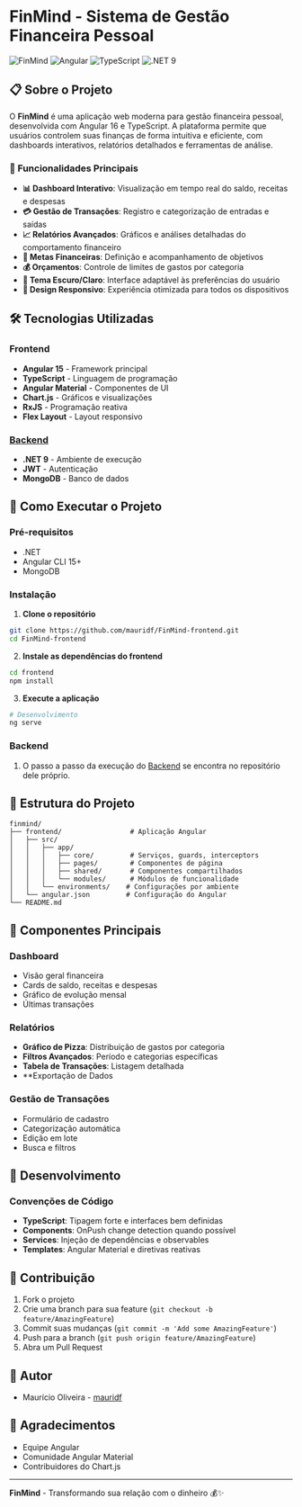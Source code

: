 # FinMind - Sistema de Gestão Financeira Pessoal

![FinMind](https://img.shields.io/badge/FinMind-Personal%20Finance%20Manager-blue)
![Angular](https://img.shields.io/badge/Angular-15-DD0031?logo=angular)
![TypeScript](https://img.shields.io/badge/TypeScript-5.0-3178C6?logo=typescript)
![.NET 9](https://img.shields.io/badge/.NET-9-339933?logo=dotnet)

## 📋 Sobre o Projeto

O **FinMind** é uma aplicação web moderna para gestão financeira pessoal, desenvolvida com Angular 16 e TypeScript. A plataforma permite que usuários controlem suas finanças de forma intuitiva e eficiente, com dashboards interativos, relatórios detalhados e ferramentas de análise.

### 🎯 Funcionalidades Principais

- **📊 Dashboard Interativo**: Visualização em tempo real do saldo, receitas e despesas
- **💳 Gestão de Transações**: Registro e categorização de entradas e saídas
- **📈 Relatórios Avançados**: Gráficos e análises detalhadas do comportamento financeiro
- **🎯 Metas Financeiras**: Definição e acompanhamento de objetivos
- **💰 Orçamentos**: Controle de limites de gastos por categoria
- **🌙 Tema Escuro/Claro**: Interface adaptável às preferências do usuário
- **📱 Design Responsivo**: Experiência otimizada para todos os dispositivos

## 🛠️ Tecnologias Utilizadas

### Frontend
- **Angular 15** - Framework principal
- **TypeScript** - Linguagem de programação
- **Angular Material** - Componentes de UI
- **Chart.js** - Gráficos e visualizações
- **RxJS** - Programação reativa
- **Flex Layout** - Layout responsivo

### [Backend](https://github.com/mauridf/FinMind)
- **.NET 9** - Ambiente de execução
- **JWT** - Autenticação
- **MongoDB** - Banco de dados

## 🚀 Como Executar o Projeto

### Pré-requisitos
- .NET
- Angular CLI 15+
- MongoDB

### Instalação

1. **Clone o repositório**
```bash
git clone https://github.com/mauridf/FinMind-frontend.git
cd FinMind-frontend
```

2. **Instale as dependências do frontend**
```bash
cd frontend
npm install
```

3. **Execute a aplicação**
```bash
# Desenvolvimento
ng serve
```

### Backend

1. O passo a passo da execução do [Backend](https://github.com/mauridf/FinMind) se encontra no repositório dele próprio.

## 📁 Estrutura do Projeto

```
finmind/
├── frontend/                 # Aplicação Angular
│   ├── src/
│   │   ├── app/
│   │   │   ├── core/         # Serviços, guards, interceptors
│   │   │   ├── pages/        # Componentes de página
│   │   │   ├── shared/       # Componentes compartilhados
│   │   │   └── modules/      # Módulos de funcionalidade
│   │   └── environments/    # Configurações por ambiente
│   └── angular.json         # Configuração do Angular
└── README.md
```

## 🎨 Componentes Principais

### Dashboard
- Visão geral financeira
- Cards de saldo, receitas e despesas
- Gráfico de evolução mensal
- Últimas transações

### Relatórios
- **Gráfico de Pizza**: Distribuição de gastos por categoria
- **Filtros Avançados**: Período e categorias específicas
- **Tabela de Transações**: Listagem detalhada
- **Exportação de Dados

### Gestão de Transações
- Formulário de cadastro
- Categorização automática
- Edição em lote
- Busca e filtros

## 🔧 Desenvolvimento

### Convenções de Código

- **TypeScript**: Tipagem forte e interfaces bem definidas
- **Components**: OnPush change detection quando possível
- **Services**: Injeção de dependências e observables
- **Templates**: Angular Material e diretivas reativas

## 🤝 Contribuição

1. Fork o projeto
2. Crie uma branch para sua feature (`git checkout -b feature/AmazingFeature`)
3. Commit suas mudanças (`git commit -m 'Add some AmazingFeature'`)
4. Push para a branch (`git push origin feature/AmazingFeature`)
5. Abra um Pull Request

## 👥 Autor

- Maurício Oliveira - [mauridf](https://github.com/mauridf)

## 🙏 Agradecimentos

- Equipe Angular
- Comunidade Angular Material
- Contribuidores do Chart.js

---

**FinMind** - Transformando sua relação com o dinheiro 💰✨
